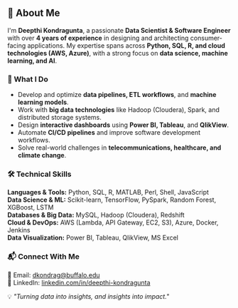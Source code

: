 ## 👋 About Me  

I'm **Deepthi Kondragunta**, a passionate **Data Scientist & Software Engineer** with over **4 years of experience** in designing and architecting consumer-facing applications. My expertise spans across **Python, SQL, R, and cloud technologies (AWS, Azure)**, with a strong focus on **data science, machine learning, and AI**.  

### 🚀 What I Do  
- Develop and optimize **data pipelines, ETL workflows**, and **machine learning models**.  
- Work with **big data technologies** like Hadoop (Cloudera), Spark, and distributed storage systems.  
- Design **interactive dashboards** using **Power BI, Tableau**, and **QlikView**.  
- Automate **CI/CD pipelines** and improve software development workflows.  
- Solve real-world challenges in **telecommunications, healthcare, and climate change**.  

### 🛠️ Technical Skills  
**Languages & Tools:** Python, SQL, R, MATLAB, Perl, Shell, JavaScript  
**Data Science & ML:** Scikit-learn, TensorFlow, PySpark, Random Forest, XGBoost, LSTM  
**Databases & Big Data:** MySQL, Hadoop (Cloudera), Redshift  
**Cloud & DevOps:** AWS (Lambda, API Gateway, EC2, S3), Azure, Docker, Jenkins  
**Data Visualization:** Power BI, Tableau, QlikView, MS Excel  

### 📬 Connect With Me  
📧 Email: [dkondrag@buffalo.edu](mailto:dkondragunta@outlook.com)  
🔗 LinkedIn: [linkedin.com/in/deepthi-kondragunta](https://www.linkedin.com/in/deepthi-kondragunta/)  


💡 _"Turning data into insights, and insights into impact."_  

